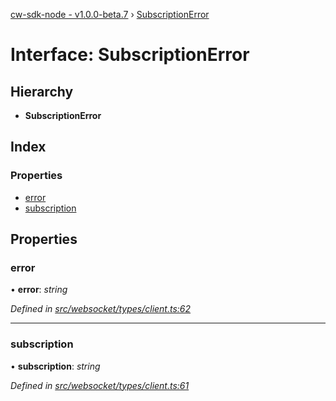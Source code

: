 [cw-sdk-node - v1.0.0-beta.7](../README.md) › [SubscriptionError](subscriptionerror.md)

# Interface: SubscriptionError

## Hierarchy

* **SubscriptionError**

## Index

### Properties

* [error](subscriptionerror.md#error)
* [subscription](subscriptionerror.md#subscription)

## Properties

###  error

• **error**: *string*

*Defined in [src/websocket/types/client.ts:62](https://github.com/cryptowatch/cw-sdk-node/blob/57cae01/src/websocket/types/client.ts#L62)*

___

###  subscription

• **subscription**: *string*

*Defined in [src/websocket/types/client.ts:61](https://github.com/cryptowatch/cw-sdk-node/blob/57cae01/src/websocket/types/client.ts#L61)*
